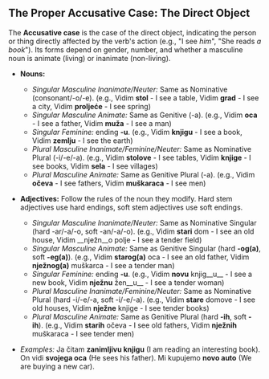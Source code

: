 ## The Proper Accusative Case: The Direct Object

The __Accusative case__ is the case of the direct object, indicating the person or thing directly affected by the verb's action (e.g., "I see _him_", "She reads _a book_"). Its forms depend on gender, number, and whether a masculine noun is animate (living) or inanimate (non-living).

*   __Nouns:__
    
    *   _Singular Masculine Inanimate/Neuter:_ Same as Nominative (consonant/-o/-e). (e.g., Vidim __stol__ - I see a table, Vidim __grad__ - I see a city, Vidim __proljeće__ - I see spring)
    *   _Singular Masculine Animate:_ Same as Genitive (-a). (e.g., Vidim __oca__ - I see a father, Vidim __muža__ - I see a man)
    *   _Singular Feminine:_ ending __-u__. (e.g., Vidim __knjigu__ - I see a book, Vidim __zemlju__ - I see the earth)
    *   _Plural Masculine Inanimate/Feminine/Neuter:_ Same as Nominative Plural (-i/-e/-a). (e.g., Vidim __stolove__ - I see tables, Vidim __knjige__ - I see books, Vidim __sela__ - I see villages)
    *   _Plural Masculine Animate:_ Same as Genitive Plural (-a). (e.g., Vidim __očeva__ - I see fathers, Vidim __muškaraca__ - I see men)
    
    
    
*   __Adjectives:__ Follow the rules of the noun they modify. Hard stem adjectives use hard endings, soft stem adjectives use soft endings.
    
    *   _Singular Masculine Inanimate/Neuter:_ Same as Nominative Singular (hard -ar/-a/-o, soft -an/-a/-o). (e.g., Vidim __stari__ dom - I see an old house, Vidim __nježn__o polje - I see a tender field)
    *   _Singular Masculine Animate:_ Same as Genitive Singular (hard __-og(a)__, soft __-eg(a)__). (e.g., Vidim __starog(a)__ oca - I see an old father, Vidim __nježnog(a)__ muškarca - I see a tender man)
    *   _Singular Feminine:_ ending __-u__. (e.g., Vidim __novu__ knjig__u__ - I see a new book, Vidim __nježnu__ žen__u__ - I see a tender woman)
    *   _Plural Masculine Inanimate/Feminine/Neuter:_ Same as Nominative Plural (hard -i/-e/-a, soft -i/-e/-a). (e.g., Vidim __stare__ domove - I see old houses, Vidim __nježne__ knjige - I see tender books)
    *   _Plural Masculine Animate:_ Same as Genitive Plural (hard __-ih__, soft __-ih__). (e.g., Vidim __starih__ očeva - I see old fathers, Vidim __nježnih__ muškaraca - I see tender men)
    
    
    
*   _Examples:_ Ja čitam __zanimljivu knjigu__ (I am reading an interesting book). On vidi __svojega oca__ (He sees his father). Mi kupujemo __novo auto__ (We are buying a new car).
